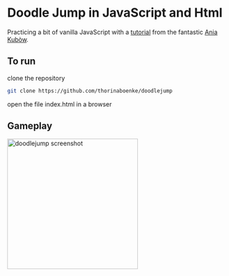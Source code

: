 # Doodle Jump in JavaScript and Html

Practicing a bit of vanilla JavaScript with a [tutorial](https://www.youtube.com/watch?v=YSEsSs3hB6A) from the fantastic [Ania Kubòw](https://www.youtube.com/channel/UC5DNytAJ6_FISueUfzZCVsw).

## To run
clone the repository
```bash
git clone https://github.com/thorinaboenke/doodlejump
```

open the file index.html in a browser

## Gameplay
<img src="https://github.com/thorinaboenke/doodlejump/doodlejump.png" width="300" alt='doodlejump screenshot'>

